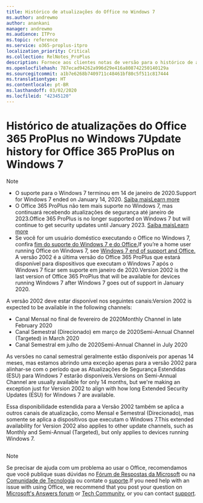 ```yaml
---
title: Histórico de atualizações do Office no Windows 7
ms.author: andrewmo
author: anankani
manager: andrewmo
ms.audience: ITPro
ms.topic: reference
ms.service: o365-proplus-itpro
localization_priority: Critical
ms.collection: RelNotes_ProPlus
description: Fornece aos clientes notas de versão para o histórico de atualizações do Office 365 ProPlus para Windows 7
ms.openlocfilehash: 787ecad94262a996d29e416a808742250140129a
ms.sourcegitcommit: a1b7e6268b7409711c48461bf80c5f511c817444
ms.translationtype: HT
ms.contentlocale: pt-BR
ms.lasthandoff: 03/02/2020
ms.locfileid: "42345120"
---
```

# <a name="update-history-for-office-365-proplus-on-windows-7"></a><span data-ttu-id="164ea-103">Histórico de atualizações do Office 365 ProPlus no Windows 7</span><span class="sxs-lookup"><span data-stu-id="164ea-103">Update history for Office 365 ProPlus on Windows 7</span></span> 

 > [!NOTE]
>
>- <span data-ttu-id="164ea-104">O suporte para o Windows 7 terminou em 14 de janeiro de 2020.</span><span class="sxs-lookup"><span data-stu-id="164ea-104">Support for Windows 7 ended on January 14, 2020.</span></span> [<span data-ttu-id="164ea-105">Saiba mais</span><span class="sxs-lookup"><span data-stu-id="164ea-105">Learn more</span></span>](https://www.microsoft.com/microsoft-365/windows/end-of-windows-7-support?rtc=1)
>- <span data-ttu-id="164ea-106">O Office 365 ProPlus não tem mais suporte no Windows 7, mas continuará recebendo atualizações de segurança até janeiro de 2023.</span><span class="sxs-lookup"><span data-stu-id="164ea-106">Office 365 ProPlus is no longer supported on Windows 7 but will continue to get security updates until January 2023.</span></span> [<span data-ttu-id="164ea-107">Saiba mais</span><span class="sxs-lookup"><span data-stu-id="164ea-107">Learn more</span></span>](https://docs.microsoft.com/DeployOffice/windows-7-support)
>- <span data-ttu-id="164ea-108">Se você for um usuário doméstico executando o Office no Windows 7, confira [fim do suporte do Windows 7 e do Office.](https://support.office.com/en-us/article/windows-7-end-of-support-and-office-78f20fab-b57b-44d7-8368-06a8493f3cb9?ui=en-US&rs=en-US&ad=US)</span><span class="sxs-lookup"><span data-stu-id="164ea-108">If you’re a home user running Office on Windows 7, see [Windows 7 end of support and Office.](https://support.office.com/en-us/article/windows-7-end-of-support-and-office-78f20fab-b57b-44d7-8368-06a8493f3cb9?ui=en-US&rs=en-US&ad=US)</span></span>
<span data-ttu-id="164ea-109">A versão 2002 é a última versão do Office 365 ProPlus que estará disponível para dispositivos que executam o Windows 7 após o Windows 7 ficar sem suporte em janeiro de 2020.</span><span class="sxs-lookup"><span data-stu-id="164ea-109">Version 2002 is the last version of Office 365 ProPlus that will be available for devices running Windows 7 after Windows 7 goes out of support in January 2020.</span></span>  

<span data-ttu-id="164ea-110">A versão 2002 deve estar disponível nos seguintes canais:</span><span class="sxs-lookup"><span data-stu-id="164ea-110">Version 2002 is expected to be available in the following channels:</span></span>
- <span data-ttu-id="164ea-111">Canal Mensal no final de fevereiro de 2020</span><span class="sxs-lookup"><span data-stu-id="164ea-111">Monthly Channel in late February 2020</span></span>
- <span data-ttu-id="164ea-112">Canal Semestral (Direcionado) em março de 2020</span><span class="sxs-lookup"><span data-stu-id="164ea-112">Semi-Annual Channel (Targeted) in March 2020</span></span>
- <span data-ttu-id="164ea-113">Canal Semestral em julho de 2020</span><span class="sxs-lookup"><span data-stu-id="164ea-113">Semi-Annual Channel in July 2020</span></span>

<span data-ttu-id="164ea-114">As versões no canal semestral geralmente estão disponíveis por apenas 14 meses, mas estamos abrindo uma exceção apenas para a versão 2002 para alinhar-se com o período que as Atualizações de Segurança Estendidas (ESU) para Windows 7 estarão disponíveis.</span><span class="sxs-lookup"><span data-stu-id="164ea-114">Versions on Semi-Annual Channel are usually available for only 14 months, but we're making an exception just for Version 2002 to align with how long Extended Security Updates (ESU) for Windows 7 are available.</span></span>

<span data-ttu-id="164ea-115">Essa disponibilidade estendida para a Versão 2002 também se aplica a outros canais de atualização, como Mensal e Semestral (Direcionado), mas somente se aplica a dispositivos que executam o Windows 7.</span><span class="sxs-lookup"><span data-stu-id="164ea-115">This extended availability for Version 2002 also applies to other update channels, such as Monthly and Semi-Annual (Targeted), but only applies to devices running Windows 7.</span></span>

##


[//]: # (NÃO REMOVA)




> [!NOTE]
> <span data-ttu-id="164ea-117">Se precisar de ajuda com um problema ao usar o Office, recomendamos que você publique suas dúvidas no [Fórum de Respostas da Microsoft](https://answers.microsoft.com/) ou na [Comunidade de Tecnologia](https://techcommunity.microsoft.com/) ou contate o [suporte](https://support.microsoft.com/contactus).</span><span class="sxs-lookup"><span data-stu-id="164ea-117">If you need help with an issue with using Office, we recommend that you post your question on [Microsoft's Answers forum](https://answers.microsoft.com/) or [Tech Community](https://techcommunity.microsoft.com/), or you can contact [support](https://support.microsoft.com/contactus).</span></span>
